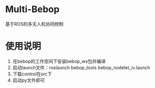 # Multi-Bebop
基于ROS的多无人机协同控制

# 使用说明

1. 在bebop的工作空间下安装bebop_ws包并编译
2. 启动launch文件：roslaunch bebop_tools bebop_nodelet_iv.launch
3. 下载control在src下
4. 启动py文件即可
